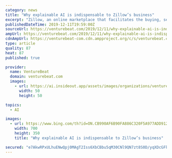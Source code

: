 ```yaml
---
category: news
title: "Why explainable AI is indispensable to Zillow’s business"
excerpt: "Zillow, an online marketplace that facilitates the buying, selling, renting, financing, and remodeling of homes, employs lots of AI technologies to do things like estimate home prices. But the output of AI systems like these can be opaque, creating a “black box” problem where practitioners and customers can’t audit the systems properly."
publishedDateTime: 2019-12-11T19:59:00Z
sourceUrl: https://venturebeat.com/2019/12/11/why-explainable-ai-is-indispensable-to-zillows-business/
ampUrl: https://venturebeat.com/2019/12/11/why-explainable-ai-is-indispensable-to-zillows-business/amp/
cdnAmpUrl: https://venturebeat-com.cdn.ampproject.org/c/s/venturebeat.com/2019/12/11/why-explainable-ai-is-indispensable-to-zillows-business/amp/
type: article
quality: 87
heat: 87
published: true

provider:
  name: VentureBeat
  domain: venturebeat.com
  images:
    - url: https://ai.insideout.app/assets/images/organizations/venturebeat.com-50x50.jpg
      width: 50
      height: 50

topics:
  - AI

images:
  - url: https://www.bing.com/th?id=ON.CB990AF6B90FA886C320F5A977ADD912
    width: 700
    height: 350
    title: "Why explainable AI is indispensable to Zillow’s business"

secured: "e7AkwRPxULhuENwQpj0MAgT2Iss6XbCBbu5qM30CNl9QN7zt8S0D/yqXDcGFkZXR6QaMumKa2oZ0bx3aAjREr3zkFed7DKxECJX9U/MqVnxWUxRXBn2nm81sqS8PpEEdwCa7ANpnJep+jUeadZ9G6HjPmODXrK0DiWTxCWcGwfT54FyH1WEOuoMDR/DxxEJm9660PYlWbAjQ9RY7Nkxb9pvpLxfTj1nNcOKayYNlZeVFzCjWKSe/6nzOn+eOn2PcswjWx4MwReAY7CnUIHFHhg==;FkcHC3Co5mV0uxWt6LfnFg=="
---
```


